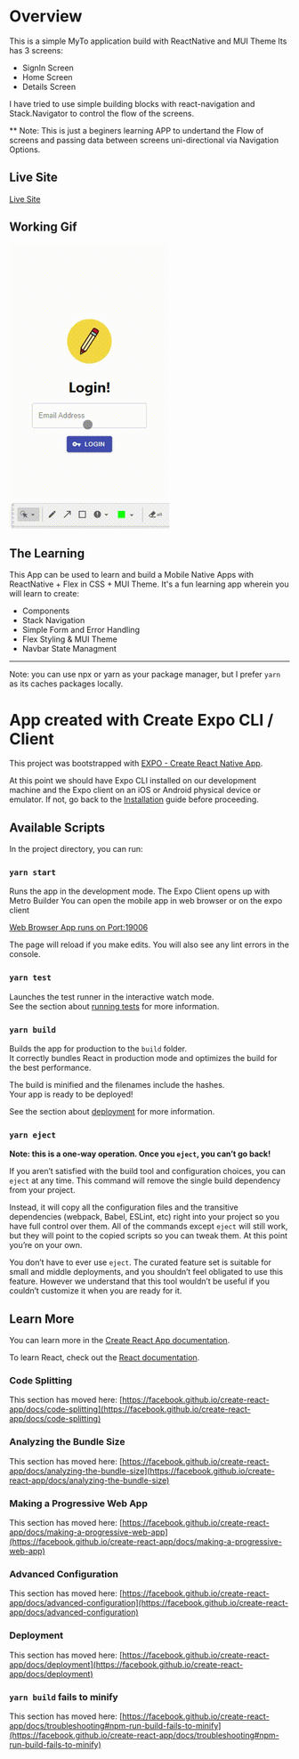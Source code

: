 # Overview

This is a simple MyTo application build with ReactNative and MUI Theme
Its has 3 screens:

- SignIn Screen
- Home Screen
- Details Screen

I have tried to use simple building blocks with react-navigation and Stack.Navigator to control the flow of the screens.

** Note: This is just a beginers learning APP to undertand the Flow of screens and passing data between screens uni-directional via Navigation Options.

## Live Site

[Live Site](https://austinnoronha.github.io/my-react-website/)

## Working Gif

<img src="https://github.com/austinnoronha/UI-References-and-Screenshots/blob/main/MyReactNativeApp/MyToDoAppScreens.gif?raw=true" title="ReactNative APp - MyToDo" alt="ReactNative APp - MyToDo"/>

## The Learning

This App can be used to learn and build a Mobile Native Apps with ReactNative + Flex in CSS + MUI Theme.
It's a fun learning app wherein you will learn to create:
- Components
- Stack Navigation
- Simple Form and Error Handling
- Flex Styling & MUI Theme
- Navbar State Managment


--- 

Note: you can use npx or yarn as your package manager, but I prefer ` yarn ` as its caches packages locally.

# App created with Create Expo CLI / Client

This project was bootstrapped with [EXPO - Create React Native App](hhttps://docs.expo.io/get-started/create-a-new-app/).

At this point we should have Expo CLI installed on our development machine and the Expo client on an iOS or Android physical device or emulator. If not, go back to the [Installation](https://docs.expo.io/get-started/installation/) guide before proceeding.

## Available Scripts

In the project directory, you can run:

### `yarn start`

Runs the app in the development mode.
The Expo Client opens up with Metro Builder
You can open the mobile app in web browser or on the expo client

[Web Browser App runs on Port:19006](http://localhost:19006/)


The page will reload if you make edits.
You will also see any lint errors in the console.

### `yarn test`

Launches the test runner in the interactive watch mode.\
See the section about [running tests](https://facebook.github.io/create-react-app/docs/running-tests) for more information.

### `yarn build`

Builds the app for production to the `build` folder.\
It correctly bundles React in production mode and optimizes the build for the best performance.

The build is minified and the filenames include the hashes.\
Your app is ready to be deployed!

See the section about [deployment](https://facebook.github.io/create-react-app/docs/deployment) for more information.

### `yarn eject`

**Note: this is a one-way operation. Once you `eject`, you can’t go back!**

If you aren’t satisfied with the build tool and configuration choices, you can `eject` at any time. This command will remove the single build dependency from your project.

Instead, it will copy all the configuration files and the transitive dependencies (webpack, Babel, ESLint, etc) right into your project so you have full control over them. All of the commands except `eject` will still work, but they will point to the copied scripts so you can tweak them. At this point you’re on your own.

You don’t have to ever use `eject`. The curated feature set is suitable for small and middle deployments, and you shouldn’t feel obligated to use this feature. However we understand that this tool wouldn’t be useful if you couldn’t customize it when you are ready for it.

## Learn More

You can learn more in the [Create React App documentation](https://facebook.github.io/create-react-app/docs/getting-started).

To learn React, check out the [React documentation](https://reactjs.org/).

### Code Splitting

This section has moved here: [https://facebook.github.io/create-react-app/docs/code-splitting](https://facebook.github.io/create-react-app/docs/code-splitting)

### Analyzing the Bundle Size

This section has moved here: [https://facebook.github.io/create-react-app/docs/analyzing-the-bundle-size](https://facebook.github.io/create-react-app/docs/analyzing-the-bundle-size)

### Making a Progressive Web App

This section has moved here: [https://facebook.github.io/create-react-app/docs/making-a-progressive-web-app](https://facebook.github.io/create-react-app/docs/making-a-progressive-web-app)

### Advanced Configuration

This section has moved here: [https://facebook.github.io/create-react-app/docs/advanced-configuration](https://facebook.github.io/create-react-app/docs/advanced-configuration)

### Deployment

This section has moved here: [https://facebook.github.io/create-react-app/docs/deployment](https://facebook.github.io/create-react-app/docs/deployment)

### `yarn build` fails to minify

This section has moved here: [https://facebook.github.io/create-react-app/docs/troubleshooting#npm-run-build-fails-to-minify](https://facebook.github.io/create-react-app/docs/troubleshooting#npm-run-build-fails-to-minify)